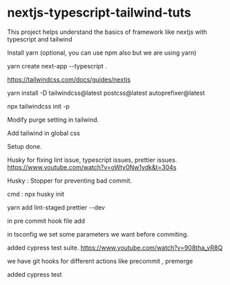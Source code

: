 # nextjs-typescript-tailwind-tuts
This project helps understand the basics of framework like nextjs with typescript and tailwind

Install yarn (optional, you can use npm also but we are using yarn)

<!-- create next app with typescript -->
yarn create next-app --typescript .  

<!-- Tailwind config guide for nextjs -->
https://tailwindcss.com/docs/guides/nextjs

<!-- Intall tailwind dev dependencies -->
yarn install -D tailwindcss@latest postcss@latest autoprefixer@latest


<!-- Initialize tailwind config -->
npx tailwindcss init -p



Modify purge setting in tailwind.

Add tailwind in global css

Setup done.


Husky for fixing lint issue, typescript issues, prettier issues.
https://www.youtube.com/watch?v=oWty0Nw1ydk&t=304s

Husky : Stopper for preventing bad commit. 

cmd : npx husky init

yarn add  lint-staged prettier --dev

in pre commit hook file add

in tsconfig we set some parameters we want before commiting.

added cypress test suite.
https://www.youtube.com/watch?v=908tha_vR8Q




we have git hooks for different actions like precommit , premerge

added cypress test




